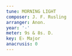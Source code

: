 ```yaml
---
tune: MORNING LIGHT
composer: J. F. Rusling
arranger: Anon.
year: '-'
meter: 9s & 8s. D.
key: E♭ Major
anacrusis: 0
---
```

